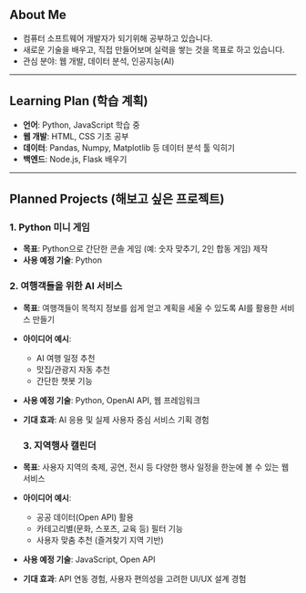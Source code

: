 ## About Me
- 컴퓨터 소프트웨어 개발자가 되기위해 공부하고 있습니다.
- 새로운 기술을 배우고, 직접 만들어보며 실력을 쌓는 것을 목표로 하고 있습니다.
- 관심 분야: 웹 개발, 데이터 분석, 인공지능(AI)

---

## Learning Plan (학습 계획)
- **언어**: Python, JavaScript 학습 중
- **웹 개발**: HTML, CSS 기초 공부
- **데이터**: Pandas, Numpy, Matplotlib 등 데이터 분석 툴 익히기
- **백엔드**: Node.js, Flask 배우기

---

## Planned Projects (해보고 싶은 프로젝트)

### 1. Python 미니 게임
- **목표**: Python으로 간단한 콘솔 게임 (예: 숫자 맞추기, 2인 합동 게임) 제작
- **사용 예정 기술**: Python

### 2. 여행객들을 위한 AI 서비스
- **목표**: 여행객들이 목적지 정보를 쉽게 얻고 계획을 세울 수 있도록 AI를 활용한 서비스 만들기
- **아이디어 예시**: 
  - AI 여행 일정 추천  
  - 맛집/관광지 자동 추천  
  - 간단한 챗봇 기능  
- **사용 예정 기술**: Python, OpenAI API, 웹 프레임워크
- **기대 효과**: AI 응용 및 실제 사용자 중심 서비스 기획 경험

  ### 3. 지역행사 캘린더
- **목표**: 사용자 지역의 축제, 공연, 전시 등 다양한 행사 일정을 한눈에 볼 수 있는 웹 서비스
- **아이디어 예시**:
  - 공공 데이터(Open API) 활용  
  - 카테고리별(문화, 스포츠, 교육 등) 필터 기능  
  - 사용자 맞춤 추천 (즐겨찾기 지역 기반)  
- **사용 예정 기술**: JavaScript, Open API
- **기대 효과**: API 연동 경험, 사용자 편의성을 고려한 UI/UX 설계 경험

